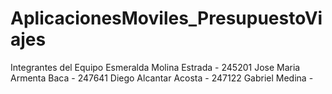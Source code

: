 # AplicacionesMoviles_PresupuestoViajes
Integrantes del Equipo
Esmeralda Molina Estrada - 245201
Jose Maria Armenta Baca - 247641
Diego Alcantar Acosta - 247122
Gabriel Medina - 
